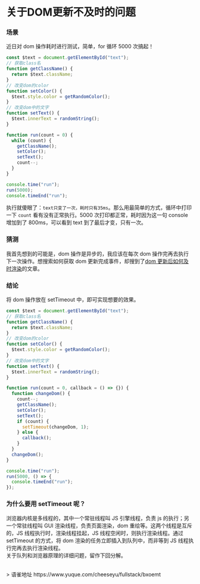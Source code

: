 # 关于DOM更新不及时的问题
### 场景

近日对 dom 操作耗时进行测试，简单，for 循环 5000 次搞起！

```javascript
const $text = document.getElementById("text");
// 获取class名
function getClassName() {
  return $text.className;
}
// 改变dom的color
function setColor() {
  $text.style.color = getRandomColor();
}
// 改变dom中的文字
function setText() {
  $text.innerText = randomString();
}

function run(count = 0) {
  while (count) {
    getClassName();
    setColor();
    setText();
    count--;
  }
}

console.time("run");
run(5000);
console.timeEnd("run");
```

执行就傻眼了：`text只变了一次，耗时只有35ms`。那么用最简单的方式，循环中打印一下 `count` 看有没有正常执行。5000 次打印都正常，耗时因为这一句 console 增加到了 800ms，可以看到 text 到了最后才变，只有一次。

### 猜测

我首先想到的可能是，dom 操作是异步的，我应该在每次 dom 操作完再去执行下一次操作。想搜索如何获取 dom 更新完成事件，却搜到了[dom 更新后如何及时渲染](https://blog.csdn.net/wind__snow/article/details/9080553)的文章。

### 结论

将 dom 操作放在 setTimeout 中，即可实现想要的效果。

```javascript
const $text = document.getElementById("text");
// 获取class名
function getClassName() {
  return $text.className;
}
// 改变dom的color
function setColor() {
  $text.style.color = getRandomColor();
}
// 改变dom中的文字
function setText() {
  $text.innerText = randomString();
}

function run(count = 0, callback = () => {}) {
  function changeDom() {
    count--;
    getClassName();
    setColor();
    setText();
    if (count) {
      setTimeout(changeDom, 1);
    } else {
      callback();
    }
  }
  changeDom();
}

console.time("run");
run(5000, () => {
  console.timeEnd("run");
});
```

### 为什么要用 setTimeout 呢？

浏览器内核是多线程的，其中一个常驻线程叫 JS 引擎线程，负责 js 的执行；另一个常驻线程叫 GUI 渲染线程，负责页面渲染，dom 重绘等。这两个线程是互斥的，JS 线程执行时，渲染线程挂起，JS 线程空闲时，则执行渲染线程。通过 setTimeout 的方式，将 dom 渲染的任务立即插入到队列中，而非等到 JS 线程执行完再去执行渲染线程。  
关于队列和浏览器原理的详细问题，留作下回分解。
  
<br />  
> 语雀地址 https://www.yuque.com/cheeseyu/fullstack/bxoemt
